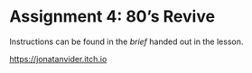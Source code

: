# Assignment 4: 80’s Revive
Instructions can be found in the _brief_ handed out in the lesson.

https://jonatanvider.itch.io
